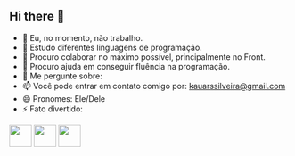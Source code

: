 ## Hi there 👋

- 🔭 Eu, no momento, não trabalho.
- 🌱 Estudo diferentes linguagens de programação.
- 👯 Procuro colaborar no máximo possível, principalmente no Front.
- 🤔 Procuro ajuda em conseguir fluência na programação.
- 💬 Me pergunte sobre: 
- 📫 Você pode entrar em contato comigo por: kauarssilveira@gmail.com
- 😄 Pronomes: Ele/Dele
- ⚡ Fato divertido:

<div style= "display:inline_block">
  <img src = "https://github.com/user-attachments/assets/d1ee7e08-9ee9-4aa3-9353-fe427d11cdf0" width = "40">
  <img src = "https://github.com/user-attachments/assets/7958a686-32ce-4105-ac50-ff277587c76d" width = "40">
  <img src = "https://github.com/user-attachments/assets/1572eeaf-2abc-4aa5-b01c-b59a98edb6a9" width = "40">
</div>
